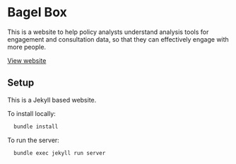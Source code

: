 # Bagel Box

This is a website to help policy analysts understand analysis tools for
engagement and consultation data, so that they can effectively engage with
more people.

[View website](https://serviceinnovationlab.github.io/bagel-box/)

## Setup

This is a Jekyll based website.

To install locally:

```bash
  bundle install
```

To run the server:

```bash
  bundle exec jekyll run server
```
